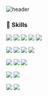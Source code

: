![header](https://capsule-render.vercel.app/api?type=waving&color=f8d8d8&height=200&text=Tia%Hwang&fontColor=5b5b5b)


### 🔖 Skills 

<img src="https://img.shields.io/badge/next%20js-000000?style=for-the-badge&logo=nextdotjs&logoColor=white"/> <img src="https://img.shields.io/badge/React-20232A?style=for-the-badge&logo=react&logoColor=61DAFB"/> <img src="https://img.shields.io/badge/Framer-black?style=for-the-badge&logo=framer&logoColor=blue"/> <img src="https://img.shields.io/badge/Tailwind_CSS-38B2AC?style=for-the-badge&logo=tailwind-css&logoColor=white"/> <img src="https://img.shields.io/badge/styled--components-DB7093?style=for-the-badge&logo=styled-components&logoColor=white"/>

<img src="https://img.shields.io/badge/TypeScript-007ACC?style=for-the-badge&logo=typescript&logoColor=white"/> <img src="https://img.shields.io/badge/JavaScript-323330?style=for-the-badge&logo=javascript&logoColor=F7DF1E"/> <img src="https://img.shields.io/badge/HTML5-E34F26?style=for-the-badge&logo=html5&logoColor=white"/> <img src="https://img.shields.io/badge/CSS3-1572B6?style=for-the-badge&logo=css3&logoColor=white"/>

<img src="https://img.shields.io/badge/Prisma-3982CE?style=for-the-badge&logo=Prisma&logoColor=white"/> <img src="https://img.shields.io/badge/Node%20js-339933?style=for-the-badge&logo=nodedotjs&logoColor=white"/> <img src="https://img.shields.io/badge/Express%20js-000000?style=for-the-badge&logo=express&logoColor=white"/>

<img src="https://img.shields.io/badge/planetscale-%23000000.svg?style=for-the-badge&logo=planetscale&logoColor=white"/> <img src="https://img.shields.io/badge/Cloudflare-F38020?style=for-the-badge&logo=Cloudflare&logoColor=white"/>

<img src="https://img.shields.io/badge/Vercel-000000?style=for-the-badge&logo=vercel&logoColor=white"/> 

<img src="https://img.shields.io/badge/jira-%230A0FFF.svg?style=for-the-badge&logo=jira&logoColor=white"/>
